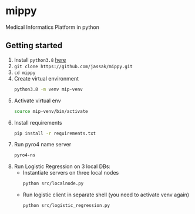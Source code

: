 # mippy
Medical Informatics Platform in python

## Getting started

1. Install `python3.8` [here](https://www.python.org/downloads/)
1. `git clone https://github.com/jassak/mippy.git`
2. `cd mippy`
3. Create virtual environment
    ```bash
    python3.8 -m venv mip-venv
    ```
4. Activate virtual env
    ```bash
    source mip-venv/bin/activate
    ```
5. Install requirements
    ```bash
   pip install -r requirements.txt 
   ```
6. Run pyro4 name server
    ```bash
   pyro4-ns 
   ```
7. Run Logistic Regression on 3 local DBs:
    - Instantiate servers on three local nodes
        ```bash
       python src/localnode.py
       ```
    - Run logistic client in separate shell (you need to activate venv again)
        ```bash
        python src/logistic_regression.py
       ```